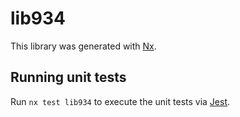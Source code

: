# lib934

This library was generated with [Nx](https://nx.dev).

## Running unit tests

Run `nx test lib934` to execute the unit tests via [Jest](https://jestjs.io).
